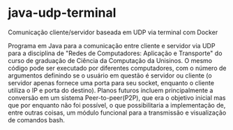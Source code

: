# java-udp-terminal
Comunicação cliente/servidor baseada em UDP via terminal com Docker

Programa em Java para a comunicação entre cliente e servidor via UDP para a disciplina de "Redes de Computadores: Aplicação e Transporte" do curso de graduação de Ciência da Computação da Unisinos. O mesmo código pode ser executado por diferentes computadores, com o número de argumentos definindo se o usuário em questão é servidor ou cliente (o servidor apenas fornece uma porta para seu socket, enquanto o cliente utiliza o IP e porta do destino). Planos futuros incluem principalmente a conversão em um sistema Peer-to-peer(P2P), que era o objetivo inicial mas que por enquanto não foi possível, o que possibilitaria a implementação de, entre outras coisas, um módulo funcional para a transmissão e visualização de comandos bash.
